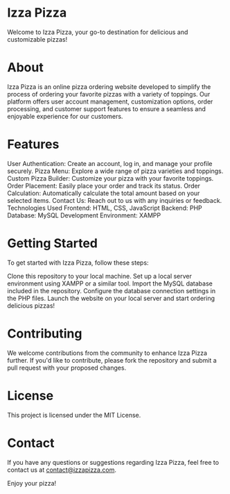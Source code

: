 # Izza Pizza
Welcome to Izza Pizza, your go-to destination for delicious and customizable pizzas!

# About
Izza Pizza is an online pizza ordering website developed to simplify the process of ordering your favorite pizzas with a variety of toppings. Our platform offers user account management, customization options, order processing, and customer support features to ensure a seamless and enjoyable experience for our customers.

# Features
User Authentication: Create an account, log in, and manage your profile securely.
Pizza Menu: Explore a wide range of pizza varieties and toppings.
Custom Pizza Builder: Customize your pizza with your favorite toppings.
Order Placement: Easily place your order and track its status.
Order Calculation: Automatically calculate the total amount based on your selected items.
Contact Us: Reach out to us with any inquiries or feedback.
Technologies Used
Frontend: HTML, CSS, JavaScript
Backend: PHP
Database: MySQL
Development Environment: XAMPP

# Getting Started
To get started with Izza Pizza, follow these steps:

Clone this repository to your local machine.
Set up a local server environment using XAMPP or a similar tool.
Import the MySQL database included in the repository.
Configure the database connection settings in the PHP files.
Launch the website on your local server and start ordering delicious pizzas!

# Contributing
We welcome contributions from the community to enhance Izza Pizza further. If you'd like to contribute, please fork the repository and submit a pull request with your proposed changes.

# License
This project is licensed under the MIT License.

# Contact
If you have any questions or suggestions regarding Izza Pizza, feel free to contact us at contact@izzapizza.com.

Enjoy your pizza!
